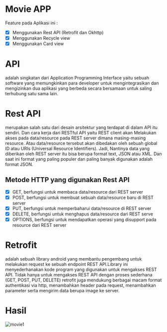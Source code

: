 # Movie APP
Feature pada Aplikasi ini :
- [x] Menggunakan Rest API (Retrofit dan Okhttp)
- [x] Menggunakan Recycle view
- [x] Menggunakan Card view

# API
adalah singkatan dari Application Programming Interface yaitu sebuah software
yang memungkinkan para developer untuk mengintegrasikan dan mengizinkan dua aplikasi yang
berbeda secara bersamaan untuk saling terhubung satu sama lain.

# Rest API
merupakan salah satu dari desain arsitektur yang terdapat di dalam API itu
sendiri. Dan cara kerja dari RESTful API yaitu REST client akan Melakukan akses pada
data/resource pada REST server dimana masing-masing resource. Atau data/resource tersebut
akan dibedakan oleh sebuah global ID atau URIs (Universal Resource Identifiers).
Jadi, Nantinya data yang diberikan oleh REST server itu bisa berupa format text, JSON atau
XML. Dan saat ini format yang paling populer dan paling banyak digunakan adalah format
JSON.

## Metode  HTTP yang digunakan Rest API
- [x] GET, berfungsi untuk membaca data/resource dari REST server
- [x] POST, berfungsi untuk membuat sebuah data/resource baru di REST server
- [x] PUT, berfungsi untuk memperbaharui data/resource di REST server
- [x] DELETE, berfungsi untuk menghapus data/resource dari REST serve
- [x] OPTIONS, berfungsi untuk mendapatkan operasi yang disupport pada resource dari REST server

# Retrofit
adalah sebuah library android yang membantu pengembang untuk melakukan
request ke sebuah endpoint REST API.Library ini
menyederhanakan kode program yang digunakan untuk mengakses REST API. Tidak hanya untuk
mengakses REST API dengan proses sederhana (GET, POST, PUT, DELETE) retrofit juga
mendukung berbagai macam format authentikasi via http, menambahkan header pada request,
menambahkan parameter serta mengirim data berupa image ke server.

# Hasil
![movie1](https://user-images.githubusercontent.com/63852448/116710492-0410e180-a9fc-11eb-9518-3165d4be9206.jpg)

